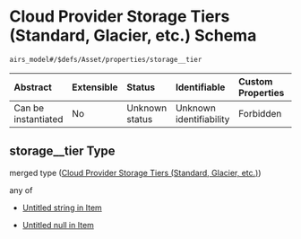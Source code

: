 # Cloud Provider Storage Tiers (Standard, Glacier, etc.) Schema

```txt
airs_model#/$defs/Asset/properties/storage__tier
```



| Abstract            | Extensible | Status         | Identifiable            | Custom Properties | Additional Properties | Access Restrictions | Defined In                                                                |
| :------------------ | :--------- | :------------- | :---------------------- | :---------------- | :-------------------- | :------------------ | :------------------------------------------------------------------------ |
| Can be instantiated | No         | Unknown status | Unknown identifiability | Forbidden         | Allowed               | none                | [model.schema.json\*](../../out/model.schema.json "open original schema") |

## storage\_\_tier Type

merged type ([Cloud Provider Storage Tiers (Standard, Glacier, etc.)](model-defs-asset-properties-cloud-provider-storage-tiers-standard-glacier-etc.md))

any of

*   [Untitled string in Item](model-defs-asset-properties-cloud-provider-storage-tiers-standard-glacier-etc-anyof-0.md "check type definition")

*   [Untitled null in Item](model-defs-asset-properties-cloud-provider-storage-tiers-standard-glacier-etc-anyof-1.md "check type definition")
